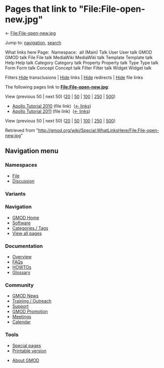 <div id="mw-page-base" class="noprint">

</div>

<div id="mw-head-base" class="noprint">

</div>

<div id="content" class="mw-body" role="main">

<span id="top"></span>

<div id="mw-js-message" style="display:none;">

</div>



# <span dir="auto">Pages that link to "File:File-open-new.jpg"</span>

<div id="bodyContent">

<div id="contentSub">

←
[File:File-open-new.jpg](/wiki/File:File-open-new.jpg "File:File-open-new.jpg")

</div>

<div id="jump-to-nav" class="mw-jump">

Jump to: [navigation](#mw-navigation), [search](#p-search)

</div>

<div id="mw-content-text">

What links here Page:  Namespace:  all (Main) Talk User User talk GMOD
GMOD talk File File talk MediaWiki MediaWiki talk Template Template talk
Help Help talk Category Category talk Property Property talk Type Type
talk Form Form talk Concept Concept talk Filter Filter talk Widget
Widget talk

Filters
[Hide](/mediawiki/index.php?title=Special:WhatLinksHere/File:File-open-new.jpg&hidetrans=1 "Special:WhatLinksHere/File:File-open-new.jpg")
transclusions \|
[Hide](/mediawiki/index.php?title=Special:WhatLinksHere/File:File-open-new.jpg&hidelinks=1 "Special:WhatLinksHere/File:File-open-new.jpg")
links \|
[Hide](/mediawiki/index.php?title=Special:WhatLinksHere/File:File-open-new.jpg&hideredirs=1 "Special:WhatLinksHere/File:File-open-new.jpg")
redirects \|
[Hide](/mediawiki/index.php?title=Special:WhatLinksHere/File:File-open-new.jpg&hideimages=1 "Special:WhatLinksHere/File:File-open-new.jpg")
file links

The following pages link to
**[File:File-open-new.jpg](/wiki/File:File-open-new.jpg "File:File-open-new.jpg")**:

View (previous 50 \| next 50)
([20](/mediawiki/index.php?title=Special:WhatLinksHere/File:File-open-new.jpg&limit=20 "Special:WhatLinksHere/File:File-open-new.jpg")
\|
[50](/mediawiki/index.php?title=Special:WhatLinksHere/File:File-open-new.jpg&limit=50 "Special:WhatLinksHere/File:File-open-new.jpg")
\|
[100](/mediawiki/index.php?title=Special:WhatLinksHere/File:File-open-new.jpg&limit=100 "Special:WhatLinksHere/File:File-open-new.jpg")
\|
[250](/mediawiki/index.php?title=Special:WhatLinksHere/File:File-open-new.jpg&limit=250 "Special:WhatLinksHere/File:File-open-new.jpg")
\|
[500](/mediawiki/index.php?title=Special:WhatLinksHere/File:File-open-new.jpg&limit=500 "Special:WhatLinksHere/File:File-open-new.jpg"))

- [Apollo Tutorial
  2010](/wiki/Apollo_Tutorial_2010 "Apollo Tutorial 2010") (file link) ‎
  <span class="mw-whatlinkshere-tools">([←
  links](/mediawiki/index.php?title=Special:WhatLinksHere&target=Apollo+Tutorial+2010 "Special:WhatLinksHere"))</span>
- [Apollo Tutorial
  2011](/wiki/Apollo_Tutorial_2011 "Apollo Tutorial 2011") (file link) ‎
  <span class="mw-whatlinkshere-tools">([←
  links](/mediawiki/index.php?title=Special:WhatLinksHere&target=Apollo+Tutorial+2011 "Special:WhatLinksHere"))</span>

View (previous 50 \| next 50)
([20](/mediawiki/index.php?title=Special:WhatLinksHere/File:File-open-new.jpg&limit=20 "Special:WhatLinksHere/File:File-open-new.jpg")
\|
[50](/mediawiki/index.php?title=Special:WhatLinksHere/File:File-open-new.jpg&limit=50 "Special:WhatLinksHere/File:File-open-new.jpg")
\|
[100](/mediawiki/index.php?title=Special:WhatLinksHere/File:File-open-new.jpg&limit=100 "Special:WhatLinksHere/File:File-open-new.jpg")
\|
[250](/mediawiki/index.php?title=Special:WhatLinksHere/File:File-open-new.jpg&limit=250 "Special:WhatLinksHere/File:File-open-new.jpg")
\|
[500](/mediawiki/index.php?title=Special:WhatLinksHere/File:File-open-new.jpg&limit=500 "Special:WhatLinksHere/File:File-open-new.jpg"))

</div>

<div class="printfooter">

Retrieved from
"<http://gmod.org/wiki/Special:WhatLinksHere/File:File-open-new.jpg>"

</div>

<div id="catlinks" class="catlinks catlinks-allhidden">

</div>

<div class="visualClear">

</div>

</div>

</div>

<div id="mw-navigation">

## Navigation menu

<div id="mw-head">



<div id="left-navigation">

<div id="p-namespaces" class="vectorTabs" role="navigation"
aria-labelledby="p-namespaces-label">

### Namespaces

- <span id="ca-nstab-image"><a href="/wiki/File:File-open-new.jpg" accesskey="c"
  title="View the file page [c]">File</a></span>
- <span id="ca-talk"><a
  href="/mediawiki/index.php?title=File_talk:File-open-new.jpg&amp;action=edit&amp;redlink=1"
  accesskey="t"
  title="Discussion about the content page [t]">Discussion</a></span>

</div>

<div id="p-variants" class="vectorMenu emptyPortlet" role="navigation"
aria-labelledby="p-variants-label">

### 

### Variants[](#)

<div class="menu">

</div>

</div>

</div>





</div>

</div>

</div>

<div id="mw-panel">

<div id="p-logo" role="banner">

<a href="/wiki/Main_Page"
style="background-image: url(http://gmod.org/images/GMOD-cogs.png);"
title="Visit the main page"></a>

</div>

<div id="p-Navigation" class="portal" role="navigation"
aria-labelledby="p-Navigation-label">

### Navigation

<div class="body">

- <span id="n-GMOD-Home">[GMOD Home](/wiki/Main_Page)</span>
- <span id="n-Software">[Software](/wiki/GMOD_Components)</span>
- <span id="n-Categories-.2F-Tags">[Categories /
  Tags](/wiki/Categories)</span>
- <span id="n-View-all-pages">[View all
  pages](/wiki/Special:AllPages)</span>

</div>

</div>

<div id="p-Documentation" class="portal" role="navigation"
aria-labelledby="p-Documentation-label">

### Documentation

<div class="body">

- <span id="n-Overview">[Overview](/wiki/Overview)</span>
- <span id="n-FAQs">[FAQs](/wiki/Category:FAQ)</span>
- <span id="n-HOWTOs">[HOWTOs](/wiki/Category:HOWTO)</span>
- <span id="n-Glossary">[Glossary](/wiki/Glossary)</span>

</div>

</div>

<div id="p-Community" class="portal" role="navigation"
aria-labelledby="p-Community-label">

### Community

<div class="body">

- <span id="n-GMOD-News">[GMOD News](/wiki/GMOD_News)</span>
- <span id="n-Training-.2F-Outreach">[Training /
  Outreach](/wiki/Training_and_Outreach)</span>
- <span id="n-Support">[Support](/wiki/Support)</span>
- <span id="n-GMOD-Promotion">[GMOD
  Promotion](/wiki/GMOD_Promotion)</span>
- <span id="n-Meetings">[Meetings](/wiki/Meetings)</span>
- <span id="n-Calendar">[Calendar](/wiki/Calendar)</span>

</div>

</div>

<div id="p-tb" class="portal" role="navigation"
aria-labelledby="p-tb-label">

### Tools

<div class="body">

- <span id="t-specialpages"><a href="/wiki/Special:SpecialPages" accesskey="q"
  title="A list of all special pages [q]">Special pages</a></span>
- <span id="t-print"><a
  href="/mediawiki/index.php?title=Special:WhatLinksHere/File:File-open-new.jpg&amp;printable=yes"
  rel="alternate" accesskey="p"
  title="Printable version of this page [p]">Printable version</a></span>

</div>

</div>

</div>

</div>

<div id="footer" role="contentinfo">

- <span id="footer-places-about">[About
  GMOD](/wiki/GMOD:About "GMOD:About")</span>

<!-- -->






</div>

